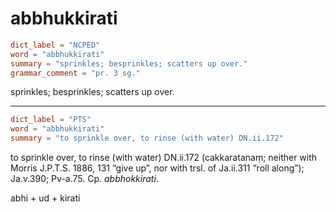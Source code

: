 # abbhukkirati

``` toml
dict_label = "NCPED"
word = "abbhukkirati"
summary = "sprinkles; besprinkles; scatters up over."
grammar_comment = "pr. 3 sg."
```

sprinkles; besprinkles; scatters up over.

--------------------

``` toml
dict_label = "PTS"
word = "abbhukkirati"
summary = "to sprinkle over, to rinse (with water) DN.ii.172"
```

to sprinkle over, to rinse (with water) DN.ii.172 (cakkaratanaṃ; neither with Morris J.P.T.S. 1886, 131 “give up”, nor with trsl. of Ja.ii.311 “roll along”); Ja.v.390; Pv\-a.75. Cp. *abbhokkirati*.

abhi \+ ud \+ kirati

